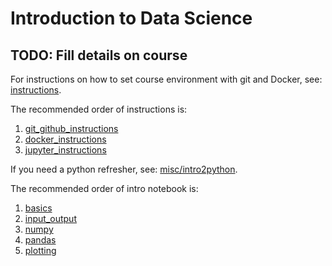 # Introduction to Data Science

## TODO: Fill details on course

For instructions on how to set course environment with git and Docker, see: [instructions](instructions).

The recommended order of instructions is:

1. [git_github_instructions](instructions/git_github_instructions.ipynb)
2. [docker_instructions](instructions/docker_instructions.ipynb)
3. [jupyter_instructions](instructions/jupyter_instructions.ipynb)

If you need a python refresher, see: [misc/intro2python](misc/intro2python).

The recommended order of intro notebook is:

1. [basics](misc/intro2python/basics.ipynb)
2. [input_output](misc/intro2python/input_output.ipynb)
3. [numpy](misc/intro2python/numpy.ipynb)
4. [pandas](misc/intro2python/pandas.ipynb)
5. [plotting](misc/intro2python/plotting.ipynb)
